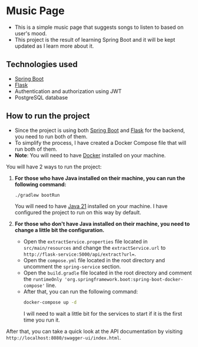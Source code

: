 # Music Page

- This is a simple music page that suggests songs to listen to based on user's mood.
- This project is the result of learning Spring Boot and it will be kept updated as I learn more about it.

## Technologies used
- [Spring Boot](https://spring.io/projects/spring-boot)
- [Flask](https://flask.palletsprojects.com/en/3.0.x/)
- Authentication and authorization using JWT
- PostgreSQL database

## How to run the project
- Since the project is using both [Spring Boot](https://spring.io/projects/spring-boot) and [Flask](https://flask.palletsprojects.com/en/3.0.x/) for the backend, you need to run both of them.
- To simplify the process, I have created a Docker Compose file that will run both of them.
- **Note**: You will need to have [Docker](https://www.docker.com/) installed on your machine.

You will have 2 ways to run the project:
1. **For those who have Java installed on their machine, you can run the following command:**
    ```bash
    ./gradlew bootRun
    ```
    You will need to have [Java 21](https://www.oracle.com/java/technologies/downloads/#java21) installed on your machine.
    I have configured the project to run on this way by default.

2. **For those who don't have Java installed on their machine, you need to change a little bit the configuration.**
   - Open the `extractService.properties` file located in `src/main/resources` and change the `extractService.url` to `http://flask-service:5000/api/extract?url=`.
   - Open the `compose.yml` file located in the root directory and uncomment the `spring-service` section.
   - Open the `build.gradle` file located in the root directory and comment the `runtimeOnly 'org.springframework.boot:spring-boot-docker-compose'` line.
   - After that, you can run the following command:
        ```bash
        docker-compose up -d
        ```
        I will need to wait a little bit for the services to start if it is the first time you run it.

After that, you can take a quick look at the API documentation by visiting `http://localhost:8080/swagger-ui/index.html`.
